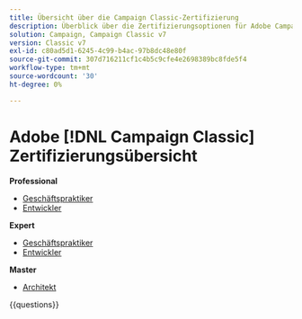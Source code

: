 ```yaml
---
title: Übersicht über die Campaign Classic-Zertifizierung
description: Überblick über die Zertifizierungsoptionen für Adobe Campaign Classic
solution: Campaign, Campaign Classic v7
version: Classic v7
exl-id: c80ad5d1-6245-4c99-b4ac-97b8dc48e80f
source-git-commit: 307d716211cf1c4b5c9cfe4e2698389bc8fde5f4
workflow-type: tm+mt
source-wordcount: '30'
ht-degree: 0%

---
```


# Adobe [!DNL Campaign Classic] Zertifizierungsübersicht

**Professional**

* [Geschäftspraktiker](https://certification.adobe.com/certification/campaign-classic-business-practitioner-professional) <!--AD0-E329-->
* [Entwickler](https://certification.adobe.com/certification/developer-professional) <!--AD0-E331-->

**Expert**

* [Geschäftspraktiker](https://certification.adobe.com/certification/campaign-classic-business-practitioner-expert) <!--AD0-E327-->
* [Entwickler](https://certification.adobe.com/certification/campaign-classic-developer-expert) <!--AD0-E330-->

**Master**

* [Architekt](https://certification.adobe.com/certification/campaign-classic-architect-master) <!--AD0-E328-->

{{questions}}

